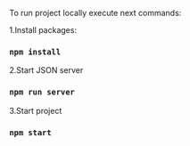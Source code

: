 To run project locally execute next commands:

1.Install packages: 
### `npm install`

2.Start JSON server
### `npm run server`

3.Start project
### `npm start`